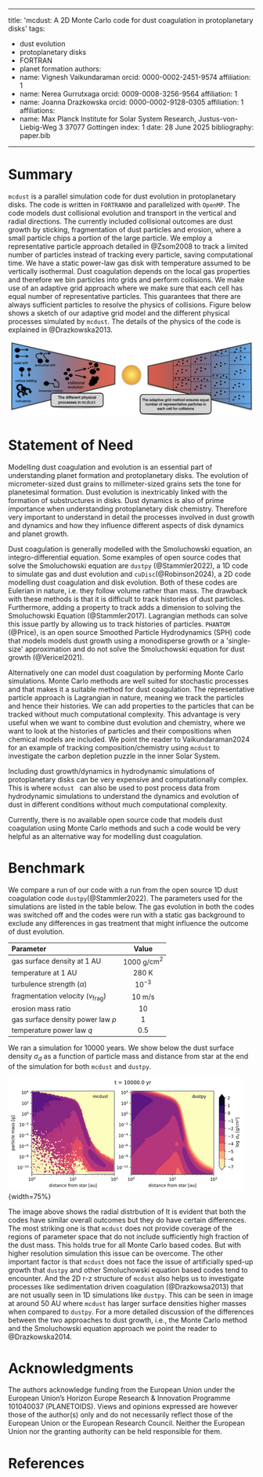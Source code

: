 
---
title: 'mcdust: A 2D Monte Carlo code for dust coagulation in protoplanetary disks'
tags:
  - dust evolution
  - protoplanetary disks
  - FORTRAN
  - planet formation
authors:
  - name: Vignesh Vaikundaraman
    orcid: 0000-0002-2451-9574
    affiliation: 1
  - name: Nerea Gurrutxaga
    orcid: 0009-0008-3256-9564
    affiliation: 1
  - name: Joanna Drazkowska
    orcid: 0000-0002-9128-0305
    affiliation: 1
affiliations:
 - name: Max Planck Institute for Solar System Research, Justus-von-Liebig-Weg 3
         37077 Gottingen
   index: 1
date: 28 June 2025
bibliography: paper.bib
---

# Summary

`mcdust` is a parallel simulation code for dust evolution in protoplanetary disks. The code is written in `FORTRAN90` and parallelized with `OpenMP`. The code models dust collisional evolution and transport in the vertical and radial directions. The currently included collisional outcomes are dust growth by sticking, fragmentation of dust particles and erosion, where a small particle chips a portion of the large particle. We employ a representative particle approach detailed in @Zsom2008 to track a limited number of particles instead of tracking every particle, saving computational time. We have a static power-law gas disk with temperature assumed to be vertically isothermal. Dust coagulation depends on the local gas properties and therefore we bin particles into grids and perform collisions. We make use of an adaptive grid approach where we make sure that each cell has equal number of representative particles. This guarantees that there are always sufficient particles to resolve the physics of collisions. Figure below shows a sketch of our adaptive grid model and the different physical processes simulated by `mcdust`. The details of the physics of the code is explained in @Drazkowska2013.

![](Figures/gridnew.png)

# Statement of Need

Modelling dust coagulation and evolution is an essential part of understanding planet formation and protoplanetary disks. The evolution of micrometer-sized dust grains to millimeter-sized grains sets the tone for planetesimal formation. Dust evolution is inextricably linked with the formation of substructures in disks. Dust dynamics is also of prime importance when understanding protoplanetary disk chemistry. Therefore very important to understand in detail the processes involved in dust growth and dynamics and how they influence different aspects of disk dynamics and planet growth. 

Dust coagulation is generally modelled with the Smoluchowski equation, an integro-differential equation. Some examples of open source codes that solve the Smoluchowski equation are `dustpy` (@Stammler2022), a 1D code to simulate gas and dust evolution and `cuDisc`(@Robinson2024), a 2D code modelling dust coagulation and disk evolution. Both of these codes are Eulerian in nature, i.e. they follow volume rather than mass. The drawback with these methods is that it is difficult to track histories of dust particles. Furthermore, adding a property to track adds a dimension to solving the Smoluchowski Equation (@Stammler2017). Lagrangian methods can solve this issue partly by allowing us to track histories of particles. `PHANTOM` (@Price), is an open source Smoothed Particle Hydrodynamics (SPH) code that models models dust growth using a monodisperse growth or a 'single-size' approximation and do not solve the Smoluchowski equation for dust growth (@Vericel2021). 

Alternatively one can model dust coagulation by performing Monte Carlo simulations. Monte Carlo methods are well suited for stochastic processes and that makes it a suitable method for dust coagulation. The representative particle approach is Lagrangian in nature, meaning we track the particles and hence their histories. We can add properties to the particles that can be tracked without much computational complexity. This advantage is very useful when we want to combine dust evolution and chemistry, where we want to look at the histories of particles and their compositions when chemical models are included. We point the reader to Vaikundaraman2024 for an example of tracking composition/chemistry using `mcdust` to investigate the carbon depletion puzzle in the inner Solar System.

Including dust growth/dynamics in hydrodynamic simulations of protoplanetary disks can be very expensive and computationally complex. This is where `mcdust ` can also be used to post process data from hydrodynamic simulations to understand the dynamics and evolution of dust in different conditions without much computational complexity.

Currently, there is no available open source code that models dust coagulation using Monte Carlo methods and such a code would be very helpful as an alternative way for modelling dust coagulation.

# Benchmark
We compare a run of our code with a run from the open source 1D dust coagulation code `dustpy`(@Stammler2022). The parameters used for the simulations are listed in the table below. The gas evolution in both the codes was switched off and the codes were run with a static gas background to exclude any differences in gas treatment that might influence the outcome of dust evolution.

| Parameter                                   | Value                 |
|:------------------------------------------- | :--------------------:|
| gas surface density at 1 AU                 | 1000 g/$\mathrm{cm}^2$|
| temperature at 1 AU                         | 280 K                 |
| turbulence strength ($\alpha$)              | $10^{-3}$             |
| fragmentation velocity ($v_{\mathrm{frag}}$)| 10 m/s                |
| erosion mass ratio                          | 10                    |
| gas surface density power law $p$           | 1                     |
| temperature power law $q$                   | 0.5                   |

We ran a simulation for 10000 years. We show below the dust surface density $\sigma_d$ as a function of particle mass and distance from star at the end of the simulation for both `mcdust` and `dustpy`. 

![](Figures/dustpyvsmcdust.png){width=75%}


The image above shows the radial distrbution of It is evident that both the codes have similar overall outcomes but they do have certain differences. The most striking one is that `mcdust` does not provide coverage of the regions of parameter space that do not include sufficiently high fraction of the dust mass. This holds true for all Monte Carlo based codes. But with higher resolution simulation this issue can be overcome. The other important factor is that `mcdust` does not face the issue of artificially sped-up growth that `dustpy` and other Smoluchowski equation based codes tend to encounter. And the 2D r-z structure of `mcdust` also helps us to investigate processes like sedimentation driven coagulation (@Drazkowsa2013) that are not usually seen in 1D simulations like `dustpy`. This can be seen in image at around 50 AU where `mcdust` has larger surface densities higher masses when compared to `dustpy`. For a more detailed discussion of the differences between the two approaches to dust growth, i.e., the Monte Carlo method and the Smoluchowski equation approach we point the reader to @Drazkowska2014.

# Acknowledgments
The authors acknowledge funding from the European Union under the European Union’s Horizon Europe Research \& Innovation Programme 101040037 (PLANETOIDS). Views and opinions expressed are however those of the author(s) only and do not necessarily reflect those of the European Union or the European Research Council. Neither the European Union nor the granting authority can be held responsible for them.

# References
